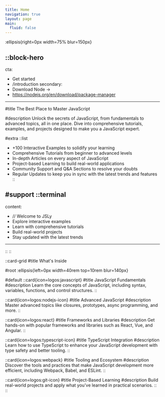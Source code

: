 ```yaml
---
title: Home
navigation: true
layout: page
main:
  fluid: false
---
```


:ellipsis{right=0px width=75% blur=150px}

::block-hero
---
cta:
  - Get started
  - /introduction
secondary:
  - Download Node →
  - https://nodejs.org/en/download/package-manager
---

#title
The Best Place to Master JavaScript

#description
Unlock the secrets of JavaScript, from fundamentals to advanced topics, all in one place. Dive into comprehensive tutorials, examples, and projects designed to make you a JavaScript expert.

#extra
  ::list
  - +100 Interactive Examples to solidify your learning
  - Comprehensive Tutorials from beginner to advanced levels
  - In-depth Articles on every aspect of JavaScript
  - Project-based Learning to build real-world applications
  - Community Support and Q&A Sections to resolve your doubts
  - Regular Updates to keep you in sync with the latest trends and features
  ::



#support
  ::terminal
  ---
  content:
  - // Welcome to JSLy
  - Explore interactive examples
  - Learn with comprehensive tutorials
  - Build real-world projects
  - Stay updated with the latest trends
  ---
  ::
::


::card-grid
#title
What's Inside

#root
:ellipsis{left=0px width=40rem top=10rem blur=140px}

#default
::card{icon=logos:javascript}
#title
JavaScript Fundamentals
#description
Learn the core concepts of JavaScript, including syntax, variables, functions, and control structures.
::

::card{icon=logos:nodejs-icon}
#title
Advanced JavaScript
#description
Master advanced topics like closures, prototypes, async programming, and more.
::

::card{icon=logos:react}
#title
Frameworks and Libraries
#description
Get hands-on with popular frameworks and libraries such as React, Vue, and Angular.
::

::card{icon=logos:typescript-icon}
#title
TypeScript Integration
#description
Learn how to use TypeScript to enhance your JavaScript development with type safety and better tooling.
::

::card{icon=logos:webpack}
#title
Tooling and Ecosystem
#description
Discover the tools and practices that make JavaScript development more efficient, including Webpack, Babel, and ESLint.
::

::card{icon=logos:git-icon}
#title
Project-Based Learning
#description
Build real-world projects and apply what you've learned in practical scenarios.
::
::

